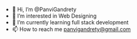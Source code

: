 - 👋 Hi, I’m @PanviGandrety
- 👀 I’m interested in Web Designing
- 🌱 I’m currently learning full stack development
- 📫 How to reach me panvigandrety@gmail.com
<!---
PanviGandrety/PanviGandrety is a ✨ special ✨ repository because its `README.md` (this file) appears on your GitHub profile.
You can click the Preview link to take a look at your changes.
--->
